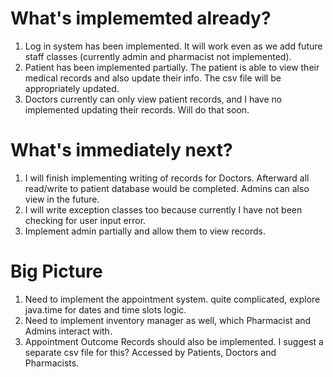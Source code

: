 # What's implememted already?

1. Log in system has been implemented. It will work even as we add future staff classes (currently admin and pharmacist not implemented).
2. Patient has been implemented partially. The patient is able to view their medical records and also update their info. The csv file will be appropriately updated.
3. Doctors currently can only view patient records, and I have no implemented updating their records. Will do that soon.

# What's immediately next?
1. I will finish implementing writing of records for Doctors. Afterward all read/write to patient database would be completed. Admins can also view in the future.
2. I will write exception classes too because currently I have not been checking for user input error.
3. Implement admin partially and allow them to view records.

# Big Picture
1. Need to implement the appointment system. quite complicated, explore java.time for dates and time slots logic.
2. Need to implement inventory manager as well, which Pharmacist and Admins interact with.
3. Appointment Outcome Records should also be implemented. I suggest a separate csv file for this? Accessed by Patients, Doctors and Pharmacists.

